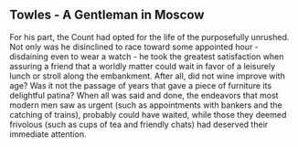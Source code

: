 ## Towles - A Gentleman in Moscow

For his part, the Count had opted for the life of the purposefully unrushed.
Not only was he disinclined to race toward some appointed hour - disdaining even to wear a watch - he took the greatest satisfaction when assuring a friend that a worldly matter could wait in favor of a leisurely lunch or stroll along the embankment.
After all, did not wine improve with age?
Was it not the passage of years that gave a piece of furniture its delightful patina?
When all was said and done, the endeavors that most modern men saw as urgent (such as appointments with bankers and the catching of trains), probably could have waited, while those they deemed frivolous (such as cups of tea and friendly chats) had deserved their immediate attention.
